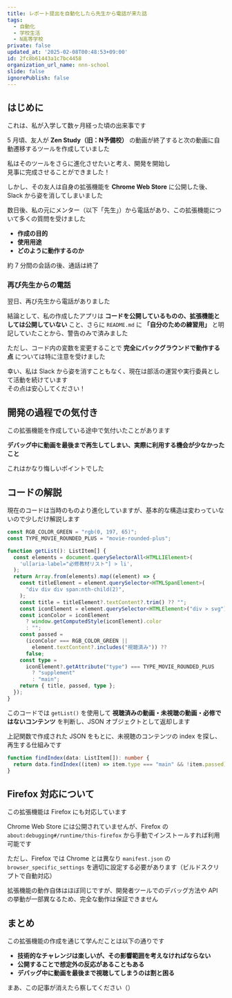 ```yaml
---
title: レポート提出を自動化したら先生から電話が来た話
tags:
  - 自動化
  - 学校生活
  - N高等学校
private: false
updated_at: '2025-02-08T00:48:53+09:00'
id: 2fc8b61443a1c7bc4458
organization_url_name: nnn-school
slide: false
ignorePublish: false
---
```


## はじめに

これは、私が入学して数ヶ月経った頃の出来事です

5 月頃、友人が **Zen Study（旧：N予備校）** の動画が終了すると次の動画に自動遷移するツールを作成していました

私はそのツールをさらに進化させたいと考え、開発を開始し  
見事に完成させることができました！

しかし、その友人は自身の拡張機能を **Chrome Web Store** に公開した後、Slack から姿を消してしまいました

数日後、私の元にメンター（以下「先生」）から電話があり、この拡張機能について多くの質問を受けました

- **作成の目的**
- **使用用途**
- **どのように動作するのか**

約 7 分間の会話の後、通話は終了

### 再び先生からの電話

翌日、再び先生から電話がありました

結論として、私の作成したアプリは **コードを公開しているものの、拡張機能としては公開していない** こと、さらに `README.md` に **「自分のための練習用」** と明記していたことから、警告のみで済みました

ただし、コード内の変数を変更することで **完全にバックグラウンドで動作する点** については特に注意を受けました

幸い、私は Slack から姿を消すこともなく、現在は部活の運営や実行委員として活動を続けています  
その点は安心してください！

## 開発の過程での気付き

この拡張機能を作成している途中で気付いたことがあります

**デバッグ中に動画を最後まで再生してしまい、実際に利用する機会が少なかったこと**

これはかなり悔しいポイントでした

## コードの解説

現在のコードは当時のものより進化していますが、基本的な構造は変わっていないので少しだけ解説します

```ts
const RGB_COLOR_GREEN = "rgb(0, 197, 65)";
const TYPE_MOVIE_ROUNDED_PLUS = "movie-rounded-plus";

function getList(): ListItem[] {
  const elements = document.querySelectorAll<HTMLLIElement>(
    'ul[aria-label="必修教材リスト"] > li',
  );
  return Array.from(elements).map((element) => {
    const titleElement = element.querySelector<HTMLSpanElement>(
      "div div div span:nth-child(2)",
    );
    const title = titleElement?.textContent?.trim() ?? "";
    const iconElement = element.querySelector<HTMLElement>("div > svg");
    const iconColor = iconElement
      ? window.getComputedStyle(iconElement).color
      : "";
    const passed =
      (iconColor === RGB_COLOR_GREEN ||
        element.textContent?.includes("視聴済み")) ??
      false;
    const type =
      iconElement?.getAttribute("type") === TYPE_MOVIE_ROUNDED_PLUS
        ? "supplement"
        : "main";
    return { title, passed, type };
  });
}
```

このコードでは `getList()` を使用して **視聴済みの動画・未視聴の動画・必修ではないコンテンツ** を判断し、JSON オブジェクトとして返却します

上記関数で作成された JSON をもとに、未視聴のコンテンツの index を探し、再生する仕組みです

```ts
function findIndex(data: ListItem[]): number {
  return data.findIndex((item) => item.type === "main" && !item.passed);
}
```

## Firefox 対応について

この拡張機能は Firefox にも対応しています

Chrome Web Store には公開されていませんが、Firefox の `about:debugging#/runtime/this-firefox` から手動でインストールすれば利用可能です

ただし、Firefox では Chrome とは異なり `manifest.json` の `browser_specific_settings` を適切に設定する必要があります（ビルドスクリプトで自動対応）

拡張機能の動作自体はほぼ同じですが、開発者ツールでのデバッグ方法や API の挙動が一部異なるため、完全な動作は保証できません

## まとめ

この拡張機能の作成を通じて学んだことは以下の通りです

- **技術的なチャレンジは楽しいが、その影響範囲を考えなければならない**
- **公開することで想定外の反応があることもある**
- **デバッグ中に動画を最後まで視聴してしまうのは割と困る**

まあ、この記事が消えたら察してください（）
